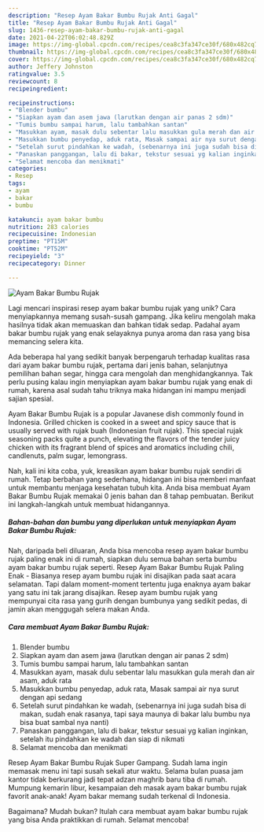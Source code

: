 ```yaml
---
description: "Resep Ayam Bakar Bumbu Rujak Anti Gagal"
title: "Resep Ayam Bakar Bumbu Rujak Anti Gagal"
slug: 1436-resep-ayam-bakar-bumbu-rujak-anti-gagal
date: 2021-04-22T06:02:48.829Z
image: https://img-global.cpcdn.com/recipes/cea8c3fa347ce30f/680x482cq70/ayam-bakar-bumbu-rujak-foto-resep-utama.jpg
thumbnail: https://img-global.cpcdn.com/recipes/cea8c3fa347ce30f/680x482cq70/ayam-bakar-bumbu-rujak-foto-resep-utama.jpg
cover: https://img-global.cpcdn.com/recipes/cea8c3fa347ce30f/680x482cq70/ayam-bakar-bumbu-rujak-foto-resep-utama.jpg
author: Jeffery Johnston
ratingvalue: 3.5
reviewcount: 8
recipeingredient:

recipeinstructions:
- "Blender bumbu"
- "Siapkan ayam dan asem jawa (larutkan dengan air panas 2 sdm)"
- "Tumis bumbu sampai harum, lalu tambahkan santan"
- "Masukkan ayam, masak dulu sebentar lalu masukkan gula merah dan air asam, aduk rata"
- "Masukkan bumbu penyedap, aduk rata, Masak sampai air nya surut dengan api sedang"
- "Setelah surut pindahkan ke wadah, (sebenarnya ini juga sudah bisa di makan, sudah enak rasanya, tapi saya maunya di bakar lalu bumbu nya bisa buat sambal nya nanti)"
- "Panaskan panggangan, lalu di bakar, tekstur sesuai yg kalian inginkan, setelah itu pindahkan ke wadah dan siap di nikmati"
- "Selamat mencoba dan menikmati"
categories:
- Resep
tags:
- ayam
- bakar
- bumbu

katakunci: ayam bakar bumbu 
nutrition: 283 calories
recipecuisine: Indonesian
preptime: "PT15M"
cooktime: "PT52M"
recipeyield: "3"
recipecategory: Dinner

---
```



![Ayam Bakar Bumbu Rujak](https://img-global.cpcdn.com/recipes/cea8c3fa347ce30f/680x482cq70/ayam-bakar-bumbu-rujak-foto-resep-utama.jpg)

Lagi mencari inspirasi resep ayam bakar bumbu rujak yang unik? Cara menyiapkannya memang susah-susah gampang. Jika keliru mengolah maka hasilnya tidak akan memuaskan dan bahkan tidak sedap. Padahal ayam bakar bumbu rujak yang enak selayaknya punya aroma dan rasa yang bisa memancing selera kita.

Ada beberapa hal yang sedikit banyak berpengaruh terhadap kualitas rasa dari ayam bakar bumbu rujak, pertama dari jenis bahan, selanjutnya pemilihan bahan segar, hingga cara mengolah dan menghidangkannya. Tak perlu pusing kalau ingin menyiapkan ayam bakar bumbu rujak yang enak di rumah, karena asal sudah tahu triknya maka hidangan ini mampu menjadi sajian spesial.

Ayam Bakar Bumbu Rujak is a popular Javanese dish commonly found in Indonesia. Grilled chicken is cooked in a sweet and spicy sauce that is usually served with rujak buah (Indonesian fruit rujak). This special rujak seasoning packs quite a punch, elevating the flavors of the tender juicy chicken with its fragrant blend of spices and aromatics including chili, candlenuts, palm sugar, lemongrass.


Nah, kali ini kita coba, yuk, kreasikan ayam bakar bumbu rujak sendiri di rumah. Tetap berbahan yang sederhana, hidangan ini bisa memberi manfaat untuk membantu menjaga kesehatan tubuh kita. Anda bisa membuat Ayam Bakar Bumbu Rujak memakai 0 jenis bahan dan 8 tahap pembuatan. Berikut ini langkah-langkah untuk membuat hidangannya.

<!--inarticleads1-->

##### Bahan-bahan dan bumbu yang diperlukan untuk menyiapkan Ayam Bakar Bumbu Rujak:



Nah, daripada beli diluaran, Anda bisa mencoba resep ayam bakar bumbu rujak paling enak ini di rumah, siapkan dulu semua bahan serta bumbu ayam bakar bumbu rujak seperti. Resep Ayam Bakar Bumbu Rujak Paling Enak - Biasanya resep ayam bumbu rujak ini disajikan pada saat acara selamatan. Tapi dalam moment-moment tertentu juga enaknya ayam bakar yang satu ini tak jarang disajikan. Resep ayam bumbu rujak yang mempunyai cita rasa yang gurih dengan bumbunya yang sedikit pedas, di jamin akan menggugah selera makan Anda. 

<!--inarticleads2-->

##### Cara membuat Ayam Bakar Bumbu Rujak:

1. Blender bumbu
1. Siapkan ayam dan asem jawa (larutkan dengan air panas 2 sdm)
1. Tumis bumbu sampai harum, lalu tambahkan santan
1. Masukkan ayam, masak dulu sebentar lalu masukkan gula merah dan air asam, aduk rata
1. Masukkan bumbu penyedap, aduk rata, Masak sampai air nya surut dengan api sedang
1. Setelah surut pindahkan ke wadah, (sebenarnya ini juga sudah bisa di makan, sudah enak rasanya, tapi saya maunya di bakar lalu bumbu nya bisa buat sambal nya nanti)
1. Panaskan panggangan, lalu di bakar, tekstur sesuai yg kalian inginkan, setelah itu pindahkan ke wadah dan siap di nikmati
1. Selamat mencoba dan menikmati


Resep Ayam Bakar Bumbu Rujak Super Gampang. Sudah lama ingin memasak menu ini tapi susah sekali atur waktu. Selama bulan puasa jam kantor tidak berkurang jadi tepat adzan maghrib baru tiba di rumah. Mumpung kemarin libur, kesampaian deh masak ayam bakar bumbu rujak favorit anak-anak! Ayam bakar memang sudah terkenal di Indonesia. 

Bagaimana? Mudah bukan? Itulah cara membuat ayam bakar bumbu rujak yang bisa Anda praktikkan di rumah. Selamat mencoba!
